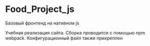 # Food_Project_js
Базовый фронтенд на нативном js

Учебная реализация сайта.
Сборка проводится с помощью npm webpack. Конфигурационный файл также прикреплен
